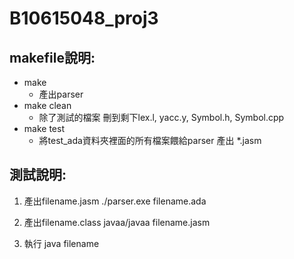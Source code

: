 # B10615048_proj3

## makefile說明:

- make
  - 產出parser
- make clean
 	- 除了測試的檔案
    刪到剩下lex.l, yacc.y, Symbol.h, Symbol.cpp
- make test
 	- 將test_ada資料夾裡面的所有檔案餵給parser
 	  產出 \*.jasm

## 測試說明:

1. 產出filename.jasm
  ./parser.exe filename.ada

2. 產出filename.class
  javaa/javaa filename.jasm

3. 執行
  java filename
